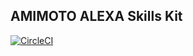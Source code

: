AMIMOTO ALEXA Skills Kit
----

[![CircleCI](https://circleci.com/gh/amimoto-ami/amimoto-amazon-alexa/tree/master.svg?style=svg)](https://circleci.com/gh/amimoto-ami/amimoto-amazon-alexa/tree/master)
